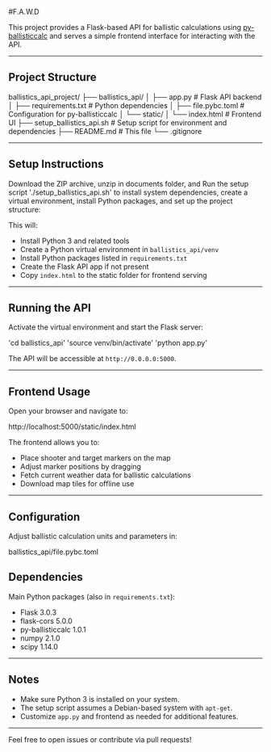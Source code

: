 #F.A.W.D

This project provides a Flask-based API for ballistic calculations using [py-ballisticcalc](https://github.com/username/py-ballisticcalc) and serves a simple frontend interface for interacting with the API.

---

## Project Structure
ballistics_api_project/
├── ballistics_api/
│ ├── app.py # Flask API backend
│ ├── requirements.txt # Python dependencies
│ ├── file.pybc.toml # Configuration for py-ballisticcalc
│ └── static/
│ └── index.html # Frontend UI
├── setup_ballistics_api.sh # Setup script for environment and dependencies
├── README.md # This file
└── .gitignore

---

## Setup Instructions

Download the ZIP archive, unzip in documents folder, and Run the setup script './setup_ballistics_api.sh' to install system dependencies, create a virtual environment, install Python packages, and set up the project structure:

This will:

- Install Python 3 and related tools
- Create a Python virtual environment in `ballistics_api/venv`
- Install Python packages listed in `requirements.txt`
- Create the Flask API app if not present
- Copy `index.html` to the static folder for frontend serving

---

## Running the API

Activate the virtual environment and start the Flask server:

'cd ballistics_api'
'source venv/bin/activate'
'python app.py'

The API will be accessible at `http://0.0.0.0:5000`.

---

## Frontend Usage

Open your browser and navigate to:

http://localhost:5000/static/index.html

The frontend allows you to:

- Place shooter and target markers on the map
- Adjust marker positions by dragging
- Fetch current weather data for ballistic calculations
- Download map tiles for offline use

---

## Configuration

Adjust ballistic calculation units and parameters in:

ballistics_api/file.pybc.toml

## Dependencies

Main Python packages (also in `requirements.txt`):

- Flask 3.0.3
- flask-cors 5.0.0
- py-ballisticcalc 1.0.1
- numpy 2.1.0
- scipy 1.14.0

---

## Notes

- Make sure Python 3 is installed on your system.
- The setup script assumes a Debian-based system with `apt-get`.
- Customize `app.py` and frontend as needed for additional features.

---

Feel free to open issues or contribute via pull requests!


